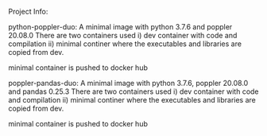 Project Info:

python-poppler-duo:
 A minimal image with python 3.7.6 and poppler 20.08.0
 There are two containers used
 i) dev container with code and compilation
 ii) minimal continer where the executables and libraries are copied from dev.
 
 minimal container is pushed to docker hub
 
poppler-pandas-duo:
 A minimal image with python 3.7.6, poppler 20.08.0 and pandas 0.25.3
 There are two containers used
 i) dev container with code and compilation
 ii) minimal continer where the executables and libraries are copied from dev.
 
 minimal container is pushed to docker hub
 